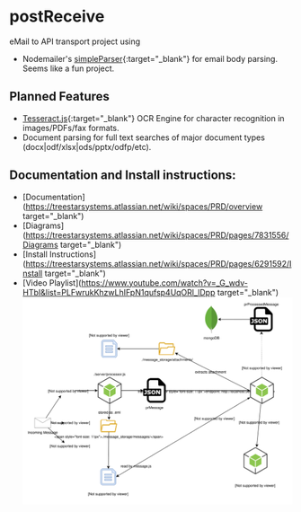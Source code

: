 # postReceive
eMail to API transport project using 
- Nodemailer's [simpleParser](https://nodemailer.com/extras/mailparser/){:target="_blank"} for email body parsing. 
Seems like a fun project.

## Planned Features 
- [Tesseract.js](https://github.com/naptha/tesseract.js){:target="_blank"} OCR Engine for character recognition in images/PDFs/fax formats.
- Document parsing for full text searches of major document types (docx|odf/xlsx|ods/pptx/odfp/etc). 
 
## Documentation and Install instructions:
- [Documentation](https://treestarsystems.atlassian.net/wiki/spaces/PRD/overview target="_blank")
- [Diagrams](https://treestarsystems.atlassian.net/wiki/spaces/PRD/pages/7831556/Diagrams target="_blank")
- [Install Instructions](https://treestarsystems.atlassian.net/wiki/spaces/PRD/pages/6291592/Install target="_blank")
- [Video Playlist](https://www.youtube.com/watch?v=_G_wdv-HTbI&list=PLFwrukKhzwLhIFpN1qufsp4UqORl_lDpp target="_blank")
![mail flow diagram](mail-flow.svg)
